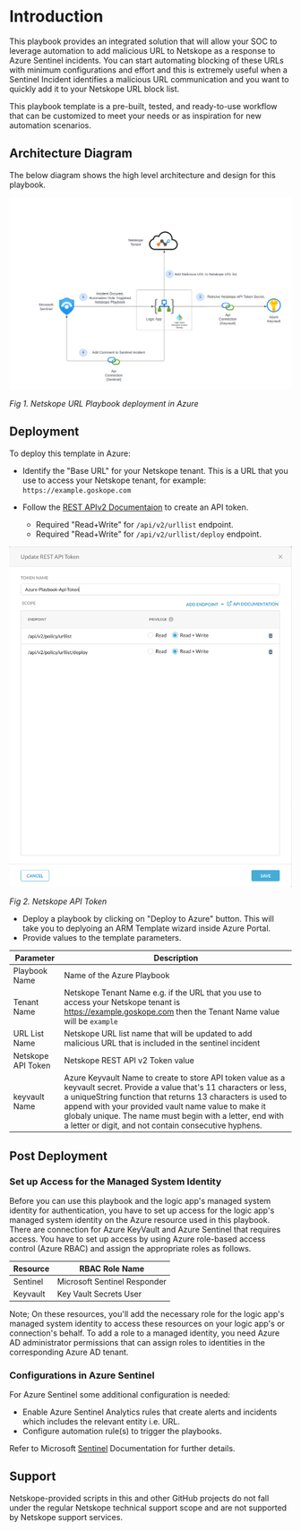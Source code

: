 # Introduction

This playbook provides an integrated solution that will allow your SOC to leverage automation to add malicious URL to Netskope as a response to Azure Sentinel incidents. You can start automating blocking of these URLs with minimum configurations and effort and this is extremely useful when a Sentinel Incident identifies a malicious URL communication and you want to quickly add it to your Netskope URL block list. 

This playbook template is a pre-built, tested, and ready-to-use workflow that can be customized to meet your needs or as inspiration for new automation scenarios.

## Architecture Diagram

The below diagram shows the high level architecture and design for this playbook.

![](.//images/url-playbook-azure.png)

*Fig 1. Netskope URL Playbook deployment in Azure*

## Deployment

To deploy this template in Azure:

- Identify the "Base URL" for your Netskope tenant. This is a URL that you use to access your Netskope tenant, for example: `https://example.goskope.com`

- Follow the [REST APIv2 Documentaion](https://docs.netskope.com/en/rest-api-v2-overview-312207.html) to create an API token.

    - Required "Read+Write" for `/api/v2/urllist` endpoint.
    - Required "Read+Write" for `/api/v2/urllist/deploy` endpoint.

![API Token](images/playbook-url-api-token.png)

*Fig 2. Netskope API Token*

- Deploy a playbook by clicking on "Deploy to Azure" button. This will take you to deplyoing an ARM Template wizard inside Azure Portal.
- Provide values to the template parameters.

|   Parameter                  |          Description                             |
|------------------------------| ------------------------------------------------ |
| Playbook Name                | Name of the Azure Playbook|
| Tenant Name                  | Netskope Tenant Name e.g. if the URL that you use to access your Netskope tenant is https://example.goskope.com then the Tenant Name value will be `example`         | 
| URL List Name                | Netskope URL list name that will be updated to add malicious URL that is included in the sentinel incident |
| Netskope API Token           | Netskope REST API v2 Token value |
| keyvault Name                | Azure Keyvault Name to create to store API token value as a keyvault secret. Provide a value that's 11 characters or less, a uniqueString function that returns 13 characters is used to append with your provided vault name value to make it globaly unique. The name must begin with a letter, end with a letter or digit, and not contain consecutive hyphens. |

## Post Deployment

### Set up Access for the Managed System Identity
Before you can use this playbook and the logic app's managed system identity for authentication, you have to set up access for the logic app's managed system identity on the Azure resource used in this playbook. There are connection for Azure KeyVault and Azure Sentinel that requires access. You have to set up access by using Azure role-based access control (Azure RBAC) and assign the appropriate roles as follows.

|   Resource                   |        RBAC Role Name              |
|------------------------------| ---------------------------------- |
| Sentinel                     |      Microsoft Sentinel Responder  |
| Keyvault                     |      Key Vault Secrets User        |

Note; On these resources, you'll add the necessary role for the logic app's managed system identity to access these resources on your logic app's or connection's behalf. To add a role to a managed identity, you need Azure AD administrator permissions that can assign roles to identities in the corresponding Azure AD tenant.

### Configurations in Azure Sentinel
For Azure Sentinel some additional configuration is needed:

- Enable Azure Sentinel Analytics rules that create alerts and incidents which includes the relevant entity i.e. URL.
- Configure automation rule(s) to trigger the playbooks.

Refer to Microsoft [Sentinel](https://learn.microsoft.com/en-us/azure/sentinel/) Documentation for further details. 

## Support
Netskope-provided scripts in this and other GitHub projects do not fall under the regular Netskope technical support scope and are not supported by Netskope support services.